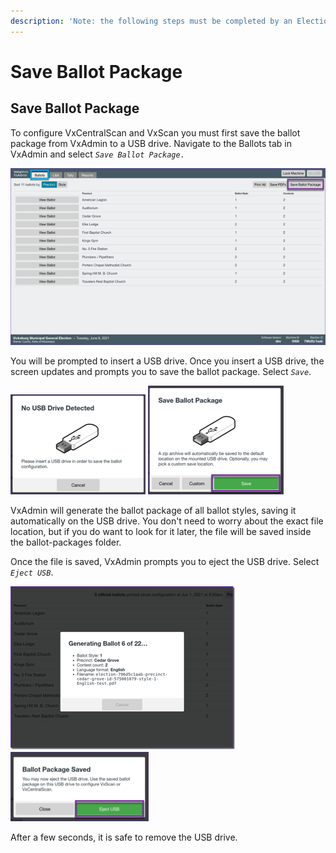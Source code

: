 ```yaml
---
description: 'Note: the following steps must be completed by an Election Manager.'
---
```


# Save Ballot Package

## Save Ballot Package

To configure VxCentralScan and VxScan you must first save the ballot package from VxAdmin to a USB drive. Navigate to the Ballots tab in VxAdmin and select _`Save Ballot Package.`_

![Ballots tab, select Save Ballot Package](<../.gitbook/assets/image (212).png>)

You will be prompted to insert a USB drive. Once you insert a USB drive, the screen updates and prompts you to save the ballot package. Select _`Save`_.

![No USB drive detected](<../.gitbook/assets/VxAdmin Ballots Ballot Package No USB drive detected.png>) ![Save ballot package](<../.gitbook/assets/VxAdmin Ballots Ballot Package Save Ballot Package (1).png>)

VxAdmin will generate the ballot package of all ballot styles, saving it automatically on the USB drive. You don't need to worry about the exact file location, but if you do want to look for it later, the file will be saved inside the ballot-packages folder.

Once the file is saved, VxAdmin prompts you to eject the USB drive. Select _`Eject USB`_.

![Generating ballots](<../.gitbook/assets/generating ballot styles.png>) ![Eject USB](<../.gitbook/assets/VxAdmin Ballots Ballot Package Saved.png>)

After a few seconds, it is safe to remove the USB drive.

